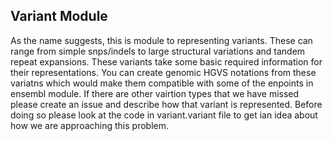 ## Variant Module

As the name suggests, this is module to representing variants. These can range from simple snps/indels to large structural variations and tandem repeat expansions. These variants take some basic required information for their representations. You can create genomic HGVS notations from these variatns which would make them compatible with some of the enpoints in ensembl module. If there are other vairtion types that we have missed please create an issue and describe how that variant is represented. Before doing so please look at the code in variant.variant file to get ian idea about how we are approaching this problem. 
